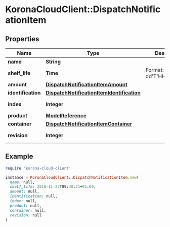 # KoronaCloudClient::DispatchNotificationItem

## Properties

| Name | Type | Description | Notes |
| ---- | ---- | ----------- | ----- |
| **name** | **String** |  | [optional] |
| **shelf_life** | **Time** | Format: yyyy-MM-dd&#39;T&#39;HH:mm:ssXXX | [optional] |
| **amount** | [**DispatchNotificationItemAmount**](DispatchNotificationItemAmount.md) |  | [optional] |
| **identification** | [**DispatchNotificationItemIdentification**](DispatchNotificationItemIdentification.md) |  | [optional] |
| **index** | **Integer** |  | [optional][readonly] |
| **product** | [**ModelReference**](ModelReference.md) |  | [optional] |
| **container** | [**DispatchNotificationItemContainer**](DispatchNotificationItemContainer.md) |  | [optional] |
| **revision** | **Integer** |  | [optional][readonly] |

## Example

```ruby
require 'korona-cloud-client'

instance = KoronaCloudClient::DispatchNotificationItem.new(
  name: null,
  shelf_life: 2018-11-22T09:40:21+01:00,
  amount: null,
  identification: null,
  index: null,
  product: null,
  container: null,
  revision: null
)
```

